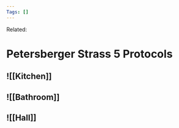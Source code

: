 ```yaml
---
Tags: []
---
```

Related: 
# Petersberger Strass 5 Protocols

## ![[Kitchen]]

## ![[Bathroom]]

## ![[Hall]]